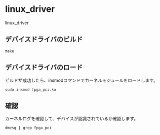 # linux_driver
linux_driver


## デバイスドライバのビルド

```
make
```

## デバイスドライバのロード

ビルドが成功したら、insmodコマンドでカーネルモジュールをロードします。

```
sudo insmod fpga_pci.ko
```

## 確認

カーネルログを確認して、デバイスが認識されているか確認します。

```
dmesg | grep fpga_pci
```

